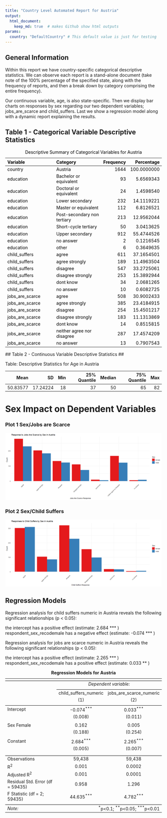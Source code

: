 ```yaml
---
title: "Country Level Automated Report for Austria"
output:
  html_document:
    keep_md: true  # makes Github show html outputs
params:
  country: "DefaultCountry" # This default value is just for testing
---
```

## General Information ##

  Within this report we have country-specific categorical descriptive statistics. We can observe each report is a stand-alone document (take note of the 100% percentage of the specified state, along with the frequency of reports, and then a break down by category comprising the entire frequency). 
  
  Our continuous variable, age, is also state-specific. Then we display bar charts on responses by sex regarding our two dependent variables; jobs_are_scarce and child_suffers. Last we show a regression model along with a dynamic report explaining the results. 






## Table 1 - Categorical Variable Descriptive Statistics ##
<table class="table" style="color: black; margin-left: auto; margin-right: auto;">
<caption>Descriptive Summary of Categorical Variables for Austria</caption>
 <thead>
  <tr>
   <th style="text-align:left;"> Variable </th>
   <th style="text-align:left;"> Category </th>
   <th style="text-align:right;"> Frequency </th>
   <th style="text-align:right;"> Percentage </th>
  </tr>
 </thead>
<tbody>
  <tr>
   <td style="text-align:left;width: 4cm; "> country </td>
   <td style="text-align:left;width: 4cm; "> Austria </td>
   <td style="text-align:right;"> 1644 </td>
   <td style="text-align:right;"> 100.0000000 </td>
  </tr>
  <tr>
   <td style="text-align:left;width: 4cm; "> education </td>
   <td style="text-align:left;width: 4cm; "> Bachelor or equivalent </td>
   <td style="text-align:right;"> 93 </td>
   <td style="text-align:right;"> 5.6569343 </td>
  </tr>
  <tr>
   <td style="text-align:left;width: 4cm; "> education </td>
   <td style="text-align:left;width: 4cm; "> Doctoral or equivalent </td>
   <td style="text-align:right;"> 24 </td>
   <td style="text-align:right;"> 1.4598540 </td>
  </tr>
  <tr>
   <td style="text-align:left;width: 4cm; "> education </td>
   <td style="text-align:left;width: 4cm; "> Lower secondary </td>
   <td style="text-align:right;"> 232 </td>
   <td style="text-align:right;"> 14.1119221 </td>
  </tr>
  <tr>
   <td style="text-align:left;width: 4cm; "> education </td>
   <td style="text-align:left;width: 4cm; "> Master or equivalent </td>
   <td style="text-align:right;"> 112 </td>
   <td style="text-align:right;"> 6.8126521 </td>
  </tr>
  <tr>
   <td style="text-align:left;width: 4cm; "> education </td>
   <td style="text-align:left;width: 4cm; "> Post-secondary non tertiary </td>
   <td style="text-align:right;"> 213 </td>
   <td style="text-align:right;"> 12.9562044 </td>
  </tr>
  <tr>
   <td style="text-align:left;width: 4cm; "> education </td>
   <td style="text-align:left;width: 4cm; "> Short-cycle tertiary </td>
   <td style="text-align:right;"> 50 </td>
   <td style="text-align:right;"> 3.0413625 </td>
  </tr>
  <tr>
   <td style="text-align:left;width: 4cm; "> education </td>
   <td style="text-align:left;width: 4cm; "> Upper secondary </td>
   <td style="text-align:right;"> 912 </td>
   <td style="text-align:right;"> 55.4744526 </td>
  </tr>
  <tr>
   <td style="text-align:left;width: 4cm; "> education </td>
   <td style="text-align:left;width: 4cm; "> no answer </td>
   <td style="text-align:right;"> 2 </td>
   <td style="text-align:right;"> 0.1216545 </td>
  </tr>
  <tr>
   <td style="text-align:left;width: 4cm; "> education </td>
   <td style="text-align:left;width: 4cm; "> other </td>
   <td style="text-align:right;"> 6 </td>
   <td style="text-align:right;"> 0.3649635 </td>
  </tr>
  <tr>
   <td style="text-align:left;width: 4cm; "> child_suffers </td>
   <td style="text-align:left;width: 4cm; "> agree </td>
   <td style="text-align:right;"> 611 </td>
   <td style="text-align:right;"> 37.1654501 </td>
  </tr>
  <tr>
   <td style="text-align:left;width: 4cm; "> child_suffers </td>
   <td style="text-align:left;width: 4cm; "> agree strongly </td>
   <td style="text-align:right;"> 189 </td>
   <td style="text-align:right;"> 11.4963504 </td>
  </tr>
  <tr>
   <td style="text-align:left;width: 4cm; "> child_suffers </td>
   <td style="text-align:left;width: 4cm; "> disagree </td>
   <td style="text-align:right;"> 547 </td>
   <td style="text-align:right;"> 33.2725061 </td>
  </tr>
  <tr>
   <td style="text-align:left;width: 4cm; "> child_suffers </td>
   <td style="text-align:left;width: 4cm; "> disagree strongly </td>
   <td style="text-align:right;"> 253 </td>
   <td style="text-align:right;"> 15.3892944 </td>
  </tr>
  <tr>
   <td style="text-align:left;width: 4cm; "> child_suffers </td>
   <td style="text-align:left;width: 4cm; "> dont know </td>
   <td style="text-align:right;"> 34 </td>
   <td style="text-align:right;"> 2.0681265 </td>
  </tr>
  <tr>
   <td style="text-align:left;width: 4cm; "> child_suffers </td>
   <td style="text-align:left;width: 4cm; "> no answer </td>
   <td style="text-align:right;"> 10 </td>
   <td style="text-align:right;"> 0.6082725 </td>
  </tr>
  <tr>
   <td style="text-align:left;width: 4cm; "> jobs_are_scarce </td>
   <td style="text-align:left;width: 4cm; "> agree </td>
   <td style="text-align:right;"> 508 </td>
   <td style="text-align:right;"> 30.9002433 </td>
  </tr>
  <tr>
   <td style="text-align:left;width: 4cm; "> jobs_are_scarce </td>
   <td style="text-align:left;width: 4cm; "> agree strongly </td>
   <td style="text-align:right;"> 385 </td>
   <td style="text-align:right;"> 23.4184915 </td>
  </tr>
  <tr>
   <td style="text-align:left;width: 4cm; "> jobs_are_scarce </td>
   <td style="text-align:left;width: 4cm; "> disagree </td>
   <td style="text-align:right;"> 254 </td>
   <td style="text-align:right;"> 15.4501217 </td>
  </tr>
  <tr>
   <td style="text-align:left;width: 4cm; "> jobs_are_scarce </td>
   <td style="text-align:left;width: 4cm; "> disagree strongly </td>
   <td style="text-align:right;"> 183 </td>
   <td style="text-align:right;"> 11.1313869 </td>
  </tr>
  <tr>
   <td style="text-align:left;width: 4cm; "> jobs_are_scarce </td>
   <td style="text-align:left;width: 4cm; "> dont know </td>
   <td style="text-align:right;"> 14 </td>
   <td style="text-align:right;"> 0.8515815 </td>
  </tr>
  <tr>
   <td style="text-align:left;width: 4cm; "> jobs_are_scarce </td>
   <td style="text-align:left;width: 4cm; "> neither agree nor disagree </td>
   <td style="text-align:right;"> 287 </td>
   <td style="text-align:right;"> 17.4574209 </td>
  </tr>
  <tr>
   <td style="text-align:left;width: 4cm; "> jobs_are_scarce </td>
   <td style="text-align:left;width: 4cm; "> no answer </td>
   <td style="text-align:right;"> 13 </td>
   <td style="text-align:right;"> 0.7907543 </td>
  </tr>
</tbody>
</table>
## Table 2 - Continuous Variable Descriptive Statistics ##

Table: Descriptive Statistics for Age in Austria

|     Mean|       SD| Min| 25% Quantile| Median| 75% Quantile| Max|
|--------:|--------:|---:|------------:|------:|------------:|---:|
| 50.83577| 17.24224|  18|           37|     50|           65|  82|
# Sex Impact on Dependent Variables #

### Plot 1 Sex/Jobs are Scarce ###
![](report_Austria_files/figure-html/jobs-are-scarce-bar-plot-1.png)<!-- -->

### Plot 2 Sex/Child Suffers ###

![](report_Austria_files/figure-html/child-suffers-sex-bar-plot-1.png)<!-- -->

## Regression Models ##

Regression analysis for child suffers numeric in Austria reveals the following significant relationships (p < 0.05):

the intercept has a positive effect (estimate: 2.684 *** )
respondent_sex_recodemale has a negative effect (estimate: -0.074 *** ) 

Regression analysis for jobs are scarce numeric in Austria reveals the following significant relationships (p < 0.05):

the intercept has a positive effect (estimate: 2.265 *** )
respondent_sex_recodemale has a positive effect (estimate: 0.033 ** )




<table style="text-align:center"><caption><strong>Regression Models for Austria</strong></caption>
<tr><td colspan="3" style="border-bottom: 1px solid black"></td></tr><tr><td style="text-align:left"></td><td colspan="2"><em>Dependent variable:</em></td></tr>
<tr><td></td><td colspan="2" style="border-bottom: 1px solid black"></td></tr>
<tr><td style="text-align:left"></td><td>child_suffers_numeric</td><td>jobs_are_scarce_numeric</td></tr>
<tr><td style="text-align:left"></td><td>(1)</td><td>(2)</td></tr>
<tr><td colspan="3" style="border-bottom: 1px solid black"></td></tr><tr><td style="text-align:left">Intercept</td><td>-0.074<sup>***</sup></td><td>0.033<sup>***</sup></td></tr>
<tr><td style="text-align:left"></td><td>(0.008)</td><td>(0.011)</td></tr>
<tr><td style="text-align:left"></td><td></td><td></td></tr>
<tr><td style="text-align:left">Sex Female</td><td>0.162</td><td>0.005</td></tr>
<tr><td style="text-align:left"></td><td>(0.188)</td><td>(0.254)</td></tr>
<tr><td style="text-align:left"></td><td></td><td></td></tr>
<tr><td style="text-align:left">Constant</td><td>2.684<sup>***</sup></td><td>2.265<sup>***</sup></td></tr>
<tr><td style="text-align:left"></td><td>(0.005)</td><td>(0.007)</td></tr>
<tr><td style="text-align:left"></td><td></td><td></td></tr>
<tr><td colspan="3" style="border-bottom: 1px solid black"></td></tr><tr><td style="text-align:left">Observations</td><td>59,438</td><td>59,438</td></tr>
<tr><td style="text-align:left">R<sup>2</sup></td><td>0.001</td><td>0.0002</td></tr>
<tr><td style="text-align:left">Adjusted R<sup>2</sup></td><td>0.001</td><td>0.0001</td></tr>
<tr><td style="text-align:left">Residual Std. Error (df = 59435)</td><td>0.958</td><td>1.296</td></tr>
<tr><td style="text-align:left">F Statistic (df = 2; 59435)</td><td>44.635<sup>***</sup></td><td>4.782<sup>***</sup></td></tr>
<tr><td colspan="3" style="border-bottom: 1px solid black"></td></tr><tr><td style="text-align:left"><em>Note:</em></td><td colspan="2" style="text-align:right"><sup>*</sup>p<0.1; <sup>**</sup>p<0.05; <sup>***</sup>p<0.01</td></tr>
</table>

